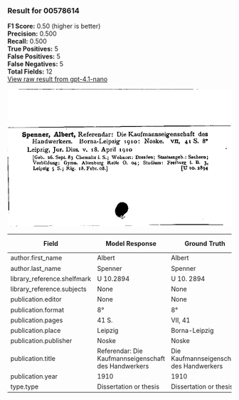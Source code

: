 ### Result for 00578614
**F1 Score:** 0.50 (higher is better)<br>**Precision:** 0.500<br>**Recall:** 0.500<br>**True Positives:** 5<br>**False Positives:** 5<br>**False Negatives:** 5<br>**Total Fields:** 12<br>[View raw result from gpt-4.1-nano](https://github.com/RISE-UNIBAS/humanities_data_benchmark/blob/main/results/2025-09-24/T0162/request_T0162_00578614.json)

<img src="https://github.com/RISE-UNIBAS/humanities_data_benchmark/blob/main/benchmarks/zettelkatalog/images/00578614.jpg?raw=true" alt="00578614" width="600px">

| Field | Model Response | Ground Truth | Fuzzy Score | Match |
|-------|----------------|--------------|-------------|-------|
| author.first_name | Albert | Albert | 1.000 | ✅ |
| author.last_name | Spenner | Spenner | 1.000 | ✅ |
| library_reference.shelfmark | U 10.2894 | U 10. 2894 | 0.947 | ✅ |
| library_reference.subjects | None | None | 1.000 | ✅ |
| publication.editor | None | None | 1.000 | ✅ |
| publication.format | 8°  | 8° | 0.800 | ❌ |
| publication.pages | 41 S. | VII, 41 | 0.333 | ❌ |
| publication.place | Leipzig | Borna-Leipzig | 0.700 | ❌ |
| publication.publisher | Noske | Noske | 1.000 | ✅ |
| publication.title | Referendar: Die Kaufmannseigenschaft des Handwerkers | Die Kaufmannseigenschaft des Handwerkers | 0.870 | ❌ |
| publication.year | 1910 | 1910 | 0.000 | ❌ |
| type.type | Dissertation or thesis | Dissertation or thesis | 1.000 | ✅ |
